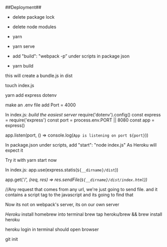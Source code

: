 ##Deployment##

- delete package lock
- delete node modules

- yarn
- yarn serve
- add  "build": "webpack -p” under scripts in package json
- yarn build

this will create a bundle.js in dist

touch index.js
<!-- You have to call it index.js -->
yarn add express dotenv

make an .env file
add Port = 4000

In index.js:
*build the easiest server*
require('dotenv').config()
const express = require('express')
const port = process.env.PORT || 8080
const app = express()

app.listen(port, () => console.log(`App is listening on port ${port}`))

In package.json under scripts, add "start": "node index.js"
As Heroku will expect it

Try it with yarn start now

In index.js:
app.use(express.statis(`${__dirname}/dist`))


app.get('/*', (req, res) => res.sendFile(`${__dirname}/dist/index.html`))*

//Any request that comes from any url, we're just going to send file. and it contains a script tag to the javascript and its going to find that

Now its not on webpack's server, its on our own server

*Heroku*
install homebrew into terminal
brew tap heroku/brew && brew install heroku

heroku login in terminal
should open browser

git init
